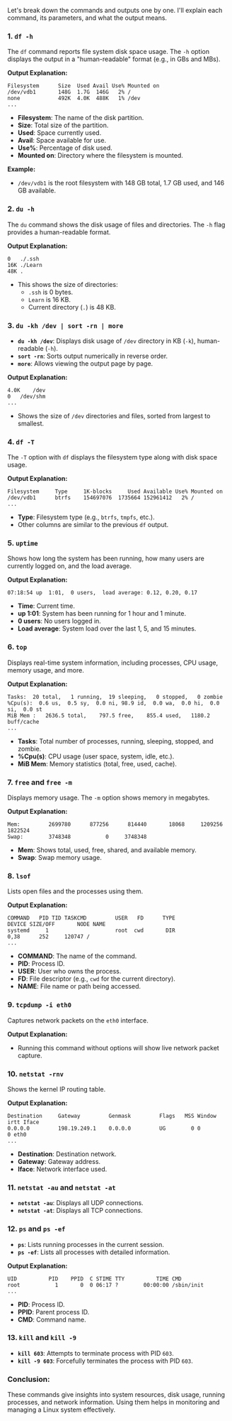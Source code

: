 Let's break down the commands and outputs one by one. I'll explain each command, its parameters, and what the output means.

### 1. `df -h`
The `df` command reports file system disk space usage. The `-h` option displays the output in a "human-readable" format (e.g., in GBs and MBs).

**Output Explanation:**
```
Filesystem      Size  Used Avail Use% Mounted on
/dev/vdb1       148G  1.7G  146G   2% /
none            492K  4.0K  488K   1% /dev
...
```
- **Filesystem**: The name of the disk partition.
- **Size**: Total size of the partition.
- **Used**: Space currently used.
- **Avail**: Space available for use.
- **Use%**: Percentage of disk used.
- **Mounted on**: Directory where the filesystem is mounted.

**Example:**
- `/dev/vdb1` is the root filesystem with 148 GB total, 1.7 GB used, and 146 GB available.

### 2. `du -h`
The `du` command shows the disk usage of files and directories. The `-h` flag provides a human-readable format.

**Output Explanation:**
```
0	./.ssh
16K	./Learn
48K	.
```
- This shows the size of directories:
  - `.ssh` is 0 bytes.
  - `Learn` is 16 KB.
  - Current directory (`.`) is 48 KB.

### 3. `du -kh /dev | sort -rn | more`
- **`du -kh /dev`**: Displays disk usage of `/dev` directory in KB (`-k`), human-readable (`-h`).
- **`sort -rn`**: Sorts output numerically in reverse order.
- **`more`**: Allows viewing the output page by page.

**Output Explanation:**
```
4.0K	/dev
0	/dev/shm
...
```
- Shows the size of `/dev` directories and files, sorted from largest to smallest.

### 4. `df -T`
The `-T` option with `df` displays the filesystem type along with disk space usage.

**Output Explanation:**
```
Filesystem     Type     1K-blocks     Used Available Use% Mounted on
/dev/vdb1      btrfs    154697076  1735664 152961412   2% /
...
```
- **Type**: Filesystem type (e.g., `btrfs`, `tmpfs`, etc.).
- Other columns are similar to the previous `df` output.

### 5. `uptime`
Shows how long the system has been running, how many users are currently logged on, and the load average.

**Output Explanation:**
```
07:18:54 up  1:01,  0 users,  load average: 0.12, 0.20, 0.17
```
- **Time**: Current time.
- **up 1:01**: System has been running for 1 hour and 1 minute.
- **0 users**: No users logged in.
- **Load average**: System load over the last 1, 5, and 15 minutes.

### 6. `top`
Displays real-time system information, including processes, CPU usage, memory usage, and more.

**Output Explanation:**
```
Tasks:  20 total,   1 running,  19 sleeping,   0 stopped,   0 zombie
%Cpu(s):  0.6 us,  0.5 sy,  0.0 ni, 98.9 id,  0.0 wa,  0.0 hi,  0.0 si,  0.0 st
MiB Mem :   2636.5 total,    797.5 free,    855.4 used,   1180.2 buff/cache
...
```
- **Tasks**: Total number of processes, running, sleeping, stopped, and zombie.
- **%Cpu(s)**: CPU usage (user space, system, idle, etc.).
- **MiB Mem**: Memory statistics (total, free, used, cache).

### 7. `free` and `free -m`
Displays memory usage. The `-m` option shows memory in megabytes.

**Output Explanation:**
```
Mem:         2699780      877256      814440       18068     1209256     1822524
Swap:        3748348           0     3748348
```
- **Mem**: Shows total, used, free, shared, and available memory.
- **Swap**: Swap memory usage.

### 8. `lsof`
Lists open files and the processes using them.

**Output Explanation:**
```
COMMAND   PID TID TASKCMD         USER   FD      TYPE             DEVICE SIZE/OFF       NODE NAME
systemd     1                     root  cwd       DIR               0,38      252     120747 /
...
```
- **COMMAND**: The name of the command.
- **PID**: Process ID.
- **USER**: User who owns the process.
- **FD**: File descriptor (e.g., `cwd` for the current directory).
- **NAME**: File name or path being accessed.

### 9. `tcpdump -i eth0`
Captures network packets on the `eth0` interface.

**Output Explanation:**
- Running this command without options will show live network packet capture.

### 10. `netstat -rnv`
Shows the kernel IP routing table.

**Output Explanation:**
```
Destination     Gateway         Genmask         Flags   MSS Window  irtt Iface
0.0.0.0         198.19.249.1    0.0.0.0         UG        0 0          0 eth0
...
```
- **Destination**: Destination network.
- **Gateway**: Gateway address.
- **Iface**: Network interface used.

### 11. `netstat -au` and `netstat -at`
- **`netstat -au`**: Displays all UDP connections.
- **`netstat -at`**: Displays all TCP connections.

### 12. `ps` and `ps -ef`
- **`ps`**: Lists running processes in the current session.
- **`ps -ef`**: Lists all processes with detailed information.

**Output Explanation:**
```
UID          PID    PPID  C STIME TTY          TIME CMD
root           1       0  0 06:17 ?        00:00:00 /sbin/init
...
```
- **PID**: Process ID.
- **PPID**: Parent process ID.
- **CMD**: Command name.

### 13. `kill` and `kill -9`
- **`kill 603`**: Attempts to terminate process with PID `603`.
- **`kill -9 603`**: Forcefully terminates the process with PID `603`.

### Conclusion:
These commands give insights into system resources, disk usage, running processes, and network information. Using them helps in monitoring and managing a Linux system effectively.
